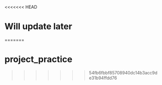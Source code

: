 <<<<<<< HEAD
# Will update later
=======
# project_practice
>>>>>>> 54fb6fbbf85708940dc14b3acc9de31b94ffdd76

